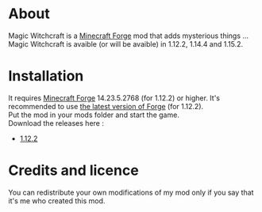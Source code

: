 # About
Magic Witchcraft is a [Minecraft Forge](http://files.minecraftforge.net/) mod that adds mysterious things ...  
Magic Witchcraft is avaible (or will be avaible) in 1.12.2, 1.14.4 and 1.15.2.
# Installation
It requires [Minecraft Forge](http://files.minecraftforge.net/maven/net/minecraftforge/forge/index_1.12.2.html) 14.23.5.2768 (for 1.12.2) or higher. It's recommended to use [the latest version of Forge](http://files.minecraftforge.net/maven/net/minecraftforge/forge/index_1.12.2.html) (for 1.12.2).  
Put the mod in your mods folder and start the game.  
Download the releases here :
- [1.12.2 ](https://github.com/SiniKraft/MagicWitchcraft/raw/master/releases/%5B1.12.2%5DMagicWitchcraft-release_1.0.jar)
# Credits and licence
You can redistribute your own modifications of my mod only if you say that it's me who created this mod.
